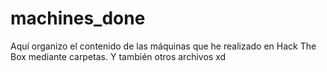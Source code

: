 # machines_done
Aquí organizo el contenido de las máquinas que he realizado en Hack The Box mediante carpetas.
Y también otros archivos xd
